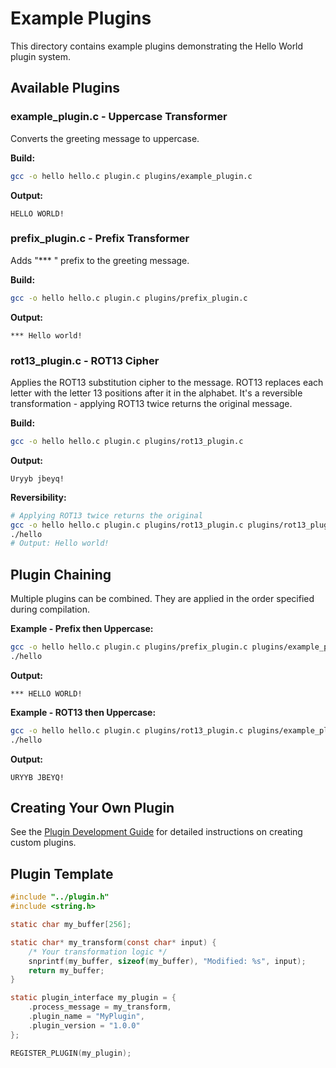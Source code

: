 # Example Plugins

This directory contains example plugins demonstrating the Hello World plugin system.

## Available Plugins

### example_plugin.c - Uppercase Transformer
Converts the greeting message to uppercase.

**Build:**
```bash
gcc -o hello hello.c plugin.c plugins/example_plugin.c
```

**Output:**
```
HELLO WORLD!
```

### prefix_plugin.c - Prefix Transformer
Adds "*** " prefix to the greeting message.

**Build:**
```bash
gcc -o hello hello.c plugin.c plugins/prefix_plugin.c
```

**Output:**
```
*** Hello world!
```

### rot13_plugin.c - ROT13 Cipher
Applies the ROT13 substitution cipher to the message. ROT13 replaces each letter with the letter 13 positions after it in the alphabet. It's a reversible transformation - applying ROT13 twice returns the original message.

**Build:**
```bash
gcc -o hello hello.c plugin.c plugins/rot13_plugin.c
```

**Output:**
```
Uryyb jbeyq!
```

**Reversibility:**
```bash
# Applying ROT13 twice returns the original
gcc -o hello hello.c plugin.c plugins/rot13_plugin.c plugins/rot13_plugin.c
./hello
# Output: Hello world!
```

## Plugin Chaining

Multiple plugins can be combined. They are applied in the order specified during compilation.

**Example - Prefix then Uppercase:**
```bash
gcc -o hello hello.c plugin.c plugins/prefix_plugin.c plugins/example_plugin.c
./hello
```

**Output:**
```
*** HELLO WORLD!
```

**Example - ROT13 then Uppercase:**
```bash
gcc -o hello hello.c plugin.c plugins/rot13_plugin.c plugins/example_plugin.c
./hello
```

**Output:**
```
URYYB JBEYQ!
```

## Creating Your Own Plugin

See the [Plugin Development Guide](../PLUGIN_GUIDE.md) for detailed instructions on creating custom plugins.

## Plugin Template

```c
#include "../plugin.h"
#include <string.h>

static char my_buffer[256];

static char* my_transform(const char* input) {
    /* Your transformation logic */
    snprintf(my_buffer, sizeof(my_buffer), "Modified: %s", input);
    return my_buffer;
}

static plugin_interface my_plugin = {
    .process_message = my_transform,
    .plugin_name = "MyPlugin",
    .plugin_version = "1.0.0"
};

REGISTER_PLUGIN(my_plugin);
```
